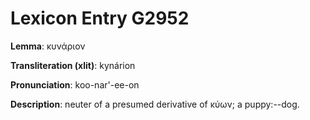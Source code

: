 # Lexicon Entry G2952

**Lemma**: κυνάριον

**Transliteration (xlit)**: kynárion

**Pronunciation**: koo-nar'-ee-on

**Description**:
neuter of a presumed derivative of κύων; a puppy:--dog.
